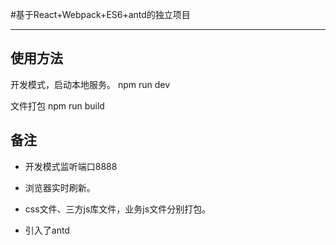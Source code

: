 #基于React+Webpack+ES6+antd的独立项目

----------

## 使用方法

开发模式，启动本地服务。
npm run dev

文件打包
npm run build

## 备注

- 开发模式监听端口8888

- 浏览器实时刷新。

- css文件、三方js库文件，业务js文件分别打包。

- 引入了antd
